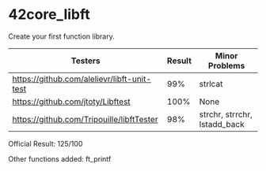 # 42core_libft

Create your first function library.

| Testers                                   | Result | Minor Problems               |
|-------------------------------------------|--------|------------------------------|
|https://github.com/alelievr/libft-unit-test| 99%    | strlcat                      |
|https://github.com/jtoty/Libftest          | 100%   | None                         |
|https://github.com/Tripouille/libftTester  | 98%    | strchr, strrchr, lstadd_back |

Official Result: 125/100

Other functions added:
ft_printf
